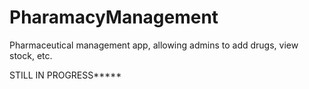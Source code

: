# PharamacyManagement
Pharmaceutical management app, allowing admins to add drugs, view stock, etc.

STILL IN PROGRESS*****
